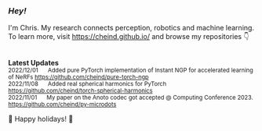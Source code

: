 ### *Hey!* 

<!--<img align="right" src="https://github-readme-stats.vercel.app/api?username=cheind" width="40%">-->
I'm Chris. My research connects perception, robotics and machine learning. <br>
To learn more, visit https://cheind.github.io/ and browse my repositories :point_down:
<br><br>

**Latest Updates**<br>
<sub>
  2022/12/01 &nbsp;&nbsp;&nbsp;&nbsp; Added pure PyTorch implementation of Instant NGP for accelerated learning of NeRFs https://github.com/cheind/pure-torch-ngp<br>
  2022/11/08 &nbsp;&nbsp;&nbsp;&nbsp; Added real spherical harmonics for PyTorch https://github.com/cheind/torch-spherical-harmonics<br>
  2022/11/01 &nbsp;&nbsp;&nbsp;&nbsp; My paper on the Anoto codec got accepted @ Computing Conference 2023. https://github.com/cheind/py-microdots<br>
  <!--2022/09/01 &nbsp;&nbsp;&nbsp;&nbsp; Added signed distance field toolbox for Python. https://github.com/cheind/sdftoolbox<br>  -->
</sub>

 :christmas_tree: Happy holidays! :christmas_tree: 




